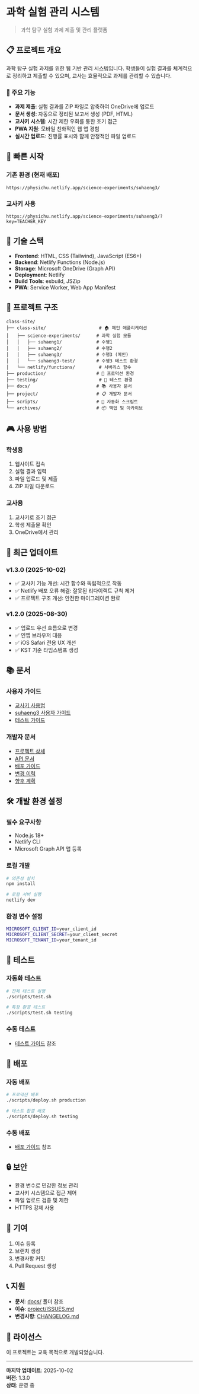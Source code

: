 # 과학 실험 관리 시스템

> 과학 탐구 실험 과제 제출 및 관리 플랫폼

## 📋 프로젝트 개요

과학 탐구 실험 과제를 위한 웹 기반 관리 시스템입니다. 학생들이 실험 결과를 체계적으로 정리하고 제출할 수 있으며, 교사는 효율적으로 과제를 관리할 수 있습니다.

### 🎯 주요 기능

- **과제 제출**: 실험 결과를 ZIP 파일로 압축하여 OneDrive에 업로드
- **문서 생성**: 자동으로 정리된 보고서 생성 (PDF, HTML)
- **교사키 시스템**: 시간 제한 우회를 통한 조기 접근
- **PWA 지원**: 모바일 친화적인 웹 앱 경험
- **실시간 업로드**: 진행률 표시와 함께 안정적인 파일 업로드

## 🚀 빠른 시작

### 기존 환경 (현재 배포)
```
https://physichu.netlify.app/science-experiments/suhaeng3/
```

### 교사키 사용
```
https://physichu.netlify.app/science-experiments/suhaeng3/?key=TEACHER_KEY
```

## 🔧 기술 스택

- **Frontend**: HTML, CSS (Tailwind), JavaScript (ES6+)
- **Backend**: Netlify Functions (Node.js)
- **Storage**: Microsoft OneDrive (Graph API)
- **Deployment**: Netlify
- **Build Tools**: esbuild, JSZip
- **PWA**: Service Worker, Web App Manifest

## 📁 프로젝트 구조

```
class-site/
├── class-site/                    # 🏠 메인 애플리케이션
│   ├── science-experiments/      # 과학 실험 모듈
│   │   ├── suhaeng1/             # 수행1
│   │   ├── suhaeng2/             # 수행2
│   │   ├── suhaeng3/             # 수행3 (메인)
│   │   └── suhaeng3-test/        # 수행3 테스트 환경
│   └── netlify/functions/         # 서버리스 함수
├── production/                   # 🚀 프로덕션 환경
├── testing/                       # 🧪 테스트 환경
├── docs/                         # 📚 사용자 문서
├── project/                      # 📋 개발자 문서
├── scripts/                      # 🔧 자동화 스크립트
└── archives/                     # 📦 백업 및 아카이브
```

## 🎮 사용 방법

### 학생용
1. 웹사이트 접속
2. 실험 결과 입력
3. 파일 업로드 및 제출
4. ZIP 파일 다운로드

### 교사용
1. 교사키로 조기 접근
2. 학생 제출물 확인
3. OneDrive에서 관리

## 🔄 최근 업데이트

### v1.3.0 (2025-10-02)
- ✅ 교사키 기능 개선: 시간 함수와 독립적으로 작동
- ✅ Netlify 배포 오류 해결: 잘못된 리다이렉트 규칙 제거
- ✅ 프로젝트 구조 개선: 안전한 마이그레이션 완료

### v1.2.0 (2025-08-30)
- ✅ 업로드 우선 흐름으로 변경
- ✅ 인앱 브라우저 대응
- ✅ iOS Safari 전용 UX 개선
- ✅ KST 기준 타임스탬프 생성

## 📚 문서

### 사용자 가이드
- [교사키 사용법](docs/teacher-key-guide.md)
- [suhaeng3 사용자 가이드](docs/suhaeng3-user-guide.md)
- [테스트 가이드](docs/suhaeng3-test-guide.md)

### 개발자 문서
- [프로젝트 상세](project/README.md)
- [API 문서](project/api.md)
- [배포 가이드](project/deployment.md)
- [변경 이력](CHANGELOG.md)
- [향후 계획](ROADMAP.md)

## 🛠️ 개발 환경 설정

### 필수 요구사항
- Node.js 18+
- Netlify CLI
- Microsoft Graph API 앱 등록

### 로컬 개발
```bash
# 의존성 설치
npm install

# 로컬 서버 실행
netlify dev
```

### 환경 변수 설정
```bash
MICROSOFT_CLIENT_ID=your_client_id
MICROSOFT_CLIENT_SECRET=your_client_secret
MICROSOFT_TENANT_ID=your_tenant_id
```

## 🧪 테스트

### 자동화 테스트
```bash
# 전체 테스트 실행
./scripts/test.sh

# 특정 환경 테스트
./scripts/test.sh testing
```

### 수동 테스트
- [테스트 가이드](docs/suhaeng3-test-guide.md) 참조

## 🚀 배포

### 자동 배포
```bash
# 프로덕션 배포
./scripts/deploy.sh production

# 테스트 환경 배포
./scripts/deploy.sh testing
```

### 수동 배포
- [배포 가이드](project/deployment.md) 참조

## 🔒 보안

- 환경 변수로 민감한 정보 관리
- 교사키 시스템으로 접근 제어
- 파일 업로드 검증 및 제한
- HTTPS 강제 사용

## 🤝 기여

1. 이슈 등록
2. 브랜치 생성
3. 변경사항 커밋
4. Pull Request 생성

## 📞 지원

- **문서**: [docs/](docs/) 폴더 참조
- **이슈**: [project/ISSUES.md](project/ISSUES.md)
- **변경사항**: [CHANGELOG.md](CHANGELOG.md)

## 📄 라이선스

이 프로젝트는 교육 목적으로 개발되었습니다.

---

**마지막 업데이트**: 2025-10-02  
**버전**: 1.3.0  
**상태**: 운영 중
